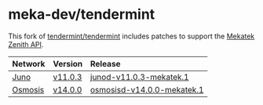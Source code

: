 # meka-dev/tendermint

This fork of [tendermint/tendermint](https://github.com/tendermint/tendermint)
includes patches to support the [Mekatek Zenith API](https://api.mekatek.xyz).

| Network            | Version                         | Release                                       |
|:-------------------|:--------------------------------|:----------------------------------------------|
| [Juno][juno]       | [v11.0.3][juno-upstream-tag]    | [junod-v11.0.3-mekatek.1][juno-release]       |
| [Osmosis][osmosis] | [v14.0.0][osmosis-upstream-tag] | [osmosisd-v14.0.0-mekatek.1][osmosis-release] |

[juno]:              https://github.com/CosmosContracts/juno
[juno-upstream-tag]: https://github.com/CosmosContracts/juno/tree/v11.0.3
[juno-release]:      https://github.com/meka-dev/tendermint/releases/tag/mekatek%2Fjuno%2Fv11.0.3-1

[osmosis]:              https://github.com/osmosis-labs/osmosis
[osmosis-upstream-tag]: https://github.com/osmosis-labs/osmosis/tree/v14.0.0
[osmosis-release]:      https://github.com/meka-dev/tendermint/releases/tag/mekatek%2Fosmosis%2Fv14.0.0-1
